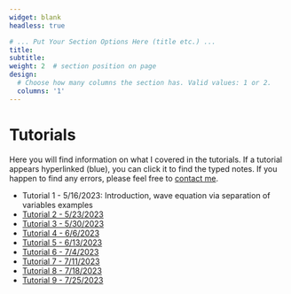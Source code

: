 ```yaml
---
widget: blank
headless: true

# ... Put Your Section Options Here (title etc.) ...
title: 
subtitle:
weight: 2  # section position on page
design:
  # Choose how many columns the section has. Valid values: 1 or 2.
  columns: '1'
---
```

# Tutorials
Here you will find information on what I covered in the tutorials. If a tutorial appears hyperlinked (blue), you can click it to find the typed notes. If you happen to find any errors, please feel free to [contact me](https://davidknapik.com/#contact). 

- Tutorial 1 - 5/16/2023: Introduction, wave equation via separation of variables examples
- [Tutorial 2 - 5/23/2023](https://github.com/Dknapik/website-academic/blob/master/content/APM346/346TUT_MAY23.pdf)
- [Tutorial 3 - 5/30/2023](https://github.com/Dknapik/website-academic/blob/master/content/APM346/346TUT_MAY30.pdf)
- [Tutorial 4 - 6/6/2023](https://github.com/Dknapik/website-academic/blob/master/content/APM346/346TUT_JUNE6.pdf)
- [Tutorial 5 - 6/13/2023](https://github.com/Dknapik/website-academic/blob/master/content/APM346/346TUT_JUNE13.pdf)
- [Tutorial 6 - 7/4/2023](https://github.com/Dknapik/website-academic/blob/master/content/APM346/346TUT_JULY4.pdf)
- [Tutorial 7 - 7/11/2023](https://github.com/Dknapik/website-academic/blob/master/content/APM346/346TUT_JULY11.pdf)
- [Tutorial 8 - 7/18/2023](https://github.com/Dknapik/website-academic/blob/master/content/APM346/346TUT_JULY18.pdf)
- [Tutorial 9 - 7/25/2023](https://github.com/Dknapik/website-academic/blob/master/content/APM346/346TUT_JULY25.pdf)
